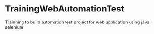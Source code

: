 # TrainingWebAutomationTest
Trainning to build automation test project for web application using java selenium
